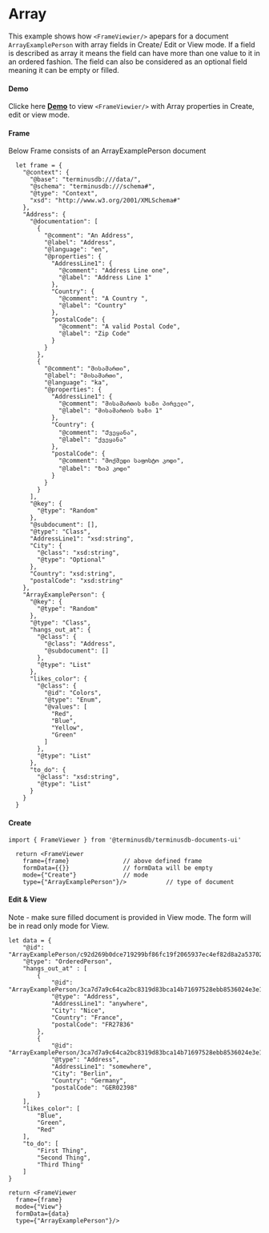 # Array 
This example shows how ``<FrameViewier/>`` apepars for a document ``ArrayExamplePerson`` with array fields
in Create/ Edit or View mode. If a field is described as array it means the field can have more than one 
value to it in an ordered fashion. The field can also be considered as an optional field meaning it can be empty or filled.

#### Demo 
Clicke here **[**Demo**](https://documents-ui-playground.terminusdb.com/Array)** to view ``<FrameViewier/>`` with Array properties in Create, edit or view mode.


#### Frame 
Below Frame consists of an ArrayExamplePerson document
```
  let frame = {
    "@context": {
      "@base": "terminusdb:///data/",
      "@schema": "terminusdb:///schema#",
      "@type": "Context",
      "xsd": "http://www.w3.org/2001/XMLSchema#"
    },
    "Address": {
      "@documentation": [
        {
          "@comment": "An Address",
          "@label": "Address",
          "@language": "en",
          "@properties": {
            "AddressLine1": {
              "@comment": "Address Line one",
              "@label": "Address Line 1"
            },
            "Country": {
              "@comment": "A Country ",
              "@label": "Country"
            },
            "postalCode": {
              "@comment": "A valid Postal Code",
              "@label": "Zip Code"
            }
          }
        },
        {
          "@comment": "მისამართი",
          "@label": "მისამართი",
          "@language": "ka",
          "@properties": {
            "AddressLine1": {
              "@comment": "მისამართის ხაზი პირველი",
              "@label": "მისამართის ხაზი 1"
            },
            "Country": {
              "@comment": "Ქვეყანა",
              "@label": "ქვეყანა"
            },
            "postalCode": {
              "@comment": "მოქმედი საფოსტო კოდი",
              "@label": "Ზიპ კოდი"
            }
          }
        }
      ],
      "@key": {
        "@type": "Random"
      },
      "@subdocument": [],
      "@type": "Class",
      "AddressLine1": "xsd:string",
      "City": {
        "@class": "xsd:string",
        "@type": "Optional"
      },
      "Country": "xsd:string",
      "postalCode": "xsd:string"
    },
    "ArrayExamplePerson": {
      "@key": {
        "@type": "Random"
      },
      "@type": "Class",
      "hangs_out_at": {
        "@class": {
          "@class": "Address",
          "@subdocument": []
        },
        "@type": "List"
      },
      "likes_color": {
        "@class": {
          "@id": "Colors",
          "@type": "Enum",
          "@values": [
            "Red",
            "Blue",
            "Yellow",
            "Green"
          ]
        },
        "@type": "List"
      },
      "to_do": {
        "@class": "xsd:string",
        "@type": "List"
      }
    }
  }
```


#### Create 

```
import { FrameViewer } from '@terminusdb/terminusdb-documents-ui'

  return <FrameViewer
    frame={frame}               // above defined frame          
    formData={{}}               // formData will be empty
    mode={"Create"}             // mode 
    type={"ArrayExamplePerson"}/>           // type of document 
```

#### Edit & View
Note - make sure filled document is provided in View mode. The form will be in read only mode for View.

```
let data = {
	"@id": "ArrayExamplePerson/c92d269b0dce719299bf86fc19f2065937ec4ef82d8a2a53702867a326d6144b",
	"@type": "OrderedPerson",
	"hangs_out_at" : [
		{
			"@id": "ArrayExamplePerson/3ca7d7a9c64ca2bc8319d83bca14b71697528ebb8536024e3e1795cbd049acdf/lived_at/Address/4f4fdae34ab4fa3b6297750917503a7137f75dc11589792de707e7a6d3502db3",
			"@type": "Address",
			"AddressLine1": "anywhere",
			"City": "Nice", 
			"Country": "France",
			"postalCode": "FR27836"
		},
		{
			"@id": "ArrayExamplePerson/3ca7d7a9c64ca2bc8319d83bca14b71697528ebb8536024e3e1795cbd049acdf/lived_at/Address/7aaeeb6b983710a0adbc75de8f7d8104278df427124beadc6644b35b9d6c30af",
			"@type": "Address",
			"AddressLine1": "somewhere",
			"City": "Berlin", 
			"Country": "Germany",
			"postalCode": "GER02398"
		}
	],
	"likes_color": [
		"Blue",
		"Green",
		"Red"
	],
	"to_do": [
		"First Thing",
		"Second Thing",
		"Third Thing"
	]
}

return <FrameViewer
  frame={frame}
  mode={"View"}
  formData={data}
  type={"ArrayExamplePerson"}/>
```

